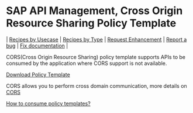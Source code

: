 # SAP API Management, Cross Origin Resource Sharing Policy Template

\| [Recipes by Usecase](../../../api-recipes-by-usecase.md) \| [Recipes by Type](../../../api-recipes-by-type.md) \| [Request Enhancement](https://github.com/SAP-samples/apibusinesshub-api-recipes/issues/new?assignees=&labels=Recipe%20Fix,enhancement&template=recipe-request.md&title=Improve%20cors-policy-template ) \| [Report a bug](https://github.com/SAP-samples/apibusinesshub-api-recipes/issues/new?assignees=&labels=Recipe%20Fix,bug&template=bug_report.md&title=Issue%20with%20cors-policy-template ) \| [Fix documentation](https://github.com/SAP-samples/apibusinesshub-api-recipes/issues/new?assignees=&labels=Recipe%20Fix,documentation&template=bug_report.md&title=Docu%20fix%20cors-policy-template ) \|



CORS(Cross Origin Resource Sharing) policy template supports APIs to be consumed by the application where CORS support is not available.

[Download Policy Template](CORS.zip)

CORS allows you to perform cross domain communication, more details on [CORS](https://en.wikipedia.org/wiki/Cross-origin_resource_sharing)


[How to consume policy templates?](../../readme.md)
